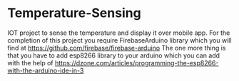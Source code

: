 # Temperature-Sensing
IOT project to sense the temperature and display it over mobile app.
For the completion of this project you require FirebaseArduino library which you will find at
               https://github.com/firebase/firebase-arduino 
The one more thing is that you have to add esp8266 library to your arduino which you can add with the help of                        https://dzone.com/articles/programming-the-esp8266-with-the-arduino-ide-in-3
